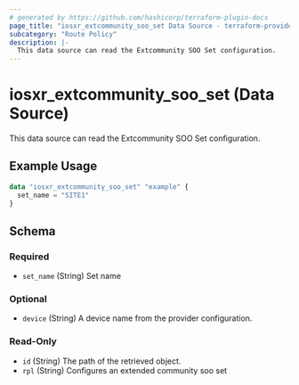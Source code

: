 ```yaml
---
# generated by https://github.com/hashicorp/terraform-plugin-docs
page_title: "iosxr_extcommunity_soo_set Data Source - terraform-provider-iosxr"
subcategory: "Route Policy"
description: |-
  This data source can read the Extcommunity SOO Set configuration.
---
```


# iosxr_extcommunity_soo_set (Data Source)

This data source can read the Extcommunity SOO Set configuration.

## Example Usage

```terraform
data "iosxr_extcommunity_soo_set" "example" {
  set_name = "SITE1"
}
```

<!-- schema generated by tfplugindocs -->
## Schema

### Required

- `set_name` (String) Set name

### Optional

- `device` (String) A device name from the provider configuration.

### Read-Only

- `id` (String) The path of the retrieved object.
- `rpl` (String) Configures an extended community soo set
